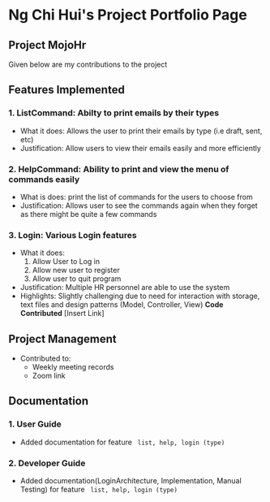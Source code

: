 # Ng Chi Hui's Project Portfolio Page

## Project MojoHr

Given below are my contributions to the project

##  Features Implemented
### 1. ListCommand: Abilty to print emails by their types
* What it does: Allows the user to print their emails by type (i.e draft, sent, etc)
* Justification: Allow users to view their emails easily and more efficiently

### 2. HelpCommand: Ability to print and view the menu of commands easily
* What is does: print the list of commands for the users to choose from
* Justification: Allows user to see the commands again when they forget as there might be quite a few commands

### 3. Login: Various Login features
* What it does:
    1. Allow User to Log in 
    2. Allow new user to register
    3. Allow user to quit program
* Justification: Multiple HR personnel are able to use the system 
* Highlights: Slightly challenging due to need for interaction with storage, text files and design patterns (Model, Controller, View)
**Code Contributed** [Insert Link]

## Project Management
* Contributed to:
    * Weekly meeting records
    * Zoom link
    
## Documentation
### 1. User Guide
* Added documentation for feature <code> list, help, login (type) </code>

### 2. Developer Guide
* Added documentation(LoginArchitecture, Implementation, Manual Testing) for feature <code> list, help, login (type) </code>
  